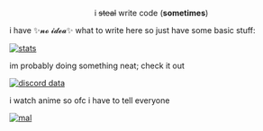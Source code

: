 <p align="center">
	i <strike>steal</strike> write code (<b>sometimes</b>)
</p>

i have ✨𝓷𝓸 𝓲𝓭𝓮𝓪✨ what to write here so just have some basic stuff:

[![stats](https://statistici.vercel.app/api?username=beyonik&show_icons=true&theme=react)](https://statistici.vercel.app/api?username=beyonik&show_icons=true&theme=react)

im probably doing something neat; check it out

[![discord data](https://lanyard-profile-readme.vercel.app/api/661265409626079272?idleMessage=sleeping)](https://discord.com/users/661265409626079272)

i watch anime so ofc i have to tell everyone

[![mal](https://mal-card.vercel.app/api/card?username=beyonik)](https://myanimelist.net/profile/beyonik)
